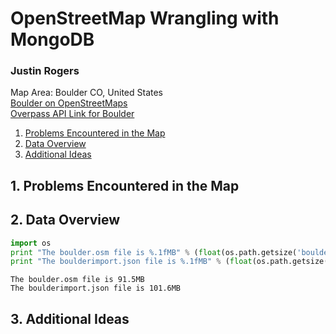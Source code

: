 
# OpenStreetMap Wrangling with MongoDB

### Justin Rogers

Map Area: Boulder CO, United States  
[Boulder on OpenStreetMaps](http://www.openstreetmap.org/relation/112298)  
[Overpass API Link for Boulder](http://overpass-api.de/api/map?bbox=-105.4142,39.9490,-105.0653,40.1099)

1. [Problems Encountered in the Map](#section1)
2. [Data Overview](#section2)
3. [Additional Ideas](#section2)

##  <a id='section1'>1. Problems Encountered in the Map</a>

## <a id='section2'>2. Data Overview</a>


```python
import os
print "The boulder.osm file is %.1fMB" % (float(os.path.getsize('boulder.osm'))/1000000)
print "The boulderimport.json file is %.1fMB" % (float(os.path.getsize('boulderimport.json'))/1000000)
```

    The boulder.osm file is 91.5MB
    The boulderimport.json file is 101.6MB


## <a id='section3'>3. Additional Ideas</a>


```python

```
